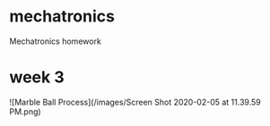 # mechatronics
Mechatronics homework
# week 3

![Marble Ball Process](/images/Screen Shot 2020-02-05 at 11.39.59 PM.png)
